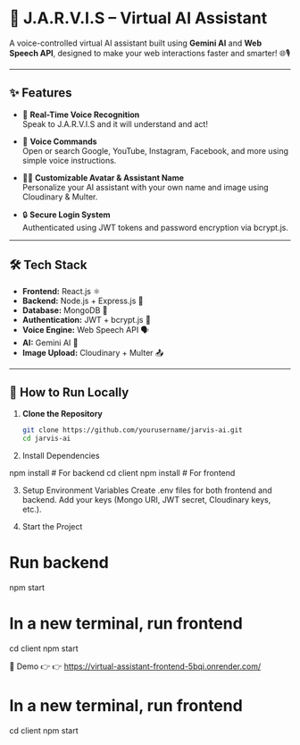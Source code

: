 # 🤖 J.A.R.V.I.S – Virtual AI Assistant

A voice-controlled virtual AI assistant built using **Gemini AI** and **Web Speech API**, designed to make your web interactions faster and smarter! 🌐🎙️

---

## ✨ Features

- 🎤 **Real-Time Voice Recognition**  
  Speak to J.A.R.V.I.S and it will understand and act!

- 🔎 **Voice Commands**  
  Open or search Google, YouTube, Instagram, Facebook, and more using simple voice instructions.

- 🧑‍🎨 **Customizable Avatar & Assistant Name**  
  Personalize your AI assistant with your own name and image using Cloudinary & Multer.

- 🔒 **Secure Login System**  
  Authenticated using JWT tokens and password encryption via bcrypt.js.

---

## 🛠️ Tech Stack

- **Frontend:** React.js ⚛️  
- **Backend:** Node.js + Express.js 🚀  
- **Database:** MongoDB 🍃  
- **Authentication:** JWT + bcrypt.js 🔐  
- **Voice Engine:** Web Speech API 🗣️  
- **AI:** Gemini AI 🧠  
- **Image Upload:** Cloudinary + Multer 📤

---

## 🚀 How to Run Locally

1. **Clone the Repository**
   ```bash
   git clone https://github.com/yourusername/jarvis-ai.git
   cd jarvis-ai
   
2. Install Dependencies

npm install   # For backend
cd client
npm install   # For frontend

3. Setup Environment Variables
Create .env files for both frontend and backend. Add your keys (Mongo URI, JWT secret, Cloudinary keys, etc.).

4. Start the Project
# Run backend
npm start

# In a new terminal, run frontend
cd client
npm start


🎥 Demo
👉 👉 https://virtual-assistant-frontend-5bqi.onrender.com/
# In a new terminal, run frontend
cd client
npm start
